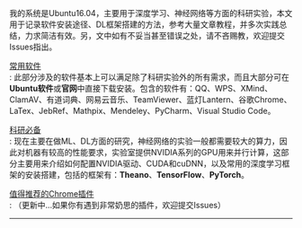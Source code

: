 我的系统是Ubuntu16.04，主要用于深度学习、神经网络等方面的科研实验，本文用于记录软件安装途径、DL框架搭建的方法，参考大量文章教程，并多次实践总结，力求简洁有效。另，文中如有不妥当甚至错误之处，请不吝赐教，欢迎提交Issues指出。

[常用软件](./常用软件.md)  
: 此部分涉及的软件基本上可以满足除了科研实验外的所有需求，而且大部分可在**Ubuntu软件**或**官网**中直接下载安装。包含的软件有：QQ、WPS、XMind、ClamAV、有道词典、网易云音乐、TeamViewer、蓝灯Lantern、谷歌Chrome、LaTex、JebRef、Mathpix、Mendeley、PyCharm、Visual Studio Code。

[科研必备](./科研必备.md)  
: 现在主要在做ML、DL方面的研究，神经网络的实验一般都需要较大的算力，因此对机器有较高的性能要求，实验室提供NVIDIA系列的GPU用来并行计算，这部分主要用来介绍如何配置NVIDIA驱动、CUDA和cuDNN，以及常用的深度学习框架的安装搭建，包括的框架有：**Theano**、**TensorFlow**、**PyTorch**。

[值得推荐的Chrome插件]()  
: （更新中...如果你有遇到非常奶思的插件，欢迎提交Issues）

***
